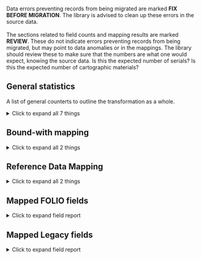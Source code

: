 <br/>Data errors preventing records from being migrated are marked **FIX BEFORE MIGRATION**. The library is advised to clean up these errors in the source data.<br/><br/> The sections related to field counts and mapping results are marked **REVIEW**. These do not indicate errors preventing records from being migrated, but may point to data anomalies or in the mappings. The library should review these to make sure that the numbers are what one would expect, knowing the source data. Is this the expected number of serials? Is this the expected number of cartographic materials?
   
## General statistics    
A list of general counterts to outline the transformation as a whole.    
<details><summary>Click to expand all 7 things</summary>     
   
Measure | Count   
--- | ---:   
Holdings Records Written to disk | 1   
Holdings already created from Item | 1   
Number of Legacy items in file | 2   
Number of files processed | 1   
Records matched to Instances | 2   
Unique Holdings created from Items | 1   
</details>   
   
## Bound-with mapping    
    
<details><summary>Click to expand all 2 things</summary>     
   
Measure | Count   
--- | ---:   
Number of bib records referenced in item: 1 | 2   
</details>   
   
## Reference Data Mapping    
    
<details><summary>Click to expand all 2 things</summary>     
   
Measure | Count   
--- | ---:   
locations mapping - Unmapped (Default value was set) -- REN - ACDPM -> udoc cd | 2   
</details>   

## Mapped FOLIO fields
<details><summary>Click to expand field report</summary>     

FOLIO Field | Mapped | Unmapped  
--- | --- | ---:  
_version | 0 (0%) | 1  
acquisitionFormat | 0 (0%) | 1  
acquisitionMethod | 0 (0%) | 1  
bareHoldingsItems | 0 (0%) | 1  
callNumber | 0 (0%) | 1  
callNumberPrefix | 0 (0%) | 1  
callNumberSuffix | 0 (0%) | 1  
callNumberTypeId | 0 (0%) | 1  
copyNumber | 0 (0%) | 1  
digitizationPolicy | 0 (0%) | 1  
discoverySuppress | 0 (0%) | 1  
effectiveLocationId | 0 (0%) | 1  
electronicAccess | 0 (0%) | 1  
holdingsInstance | 0 (0%) | 1  
holdingsItems | 0 (0%) | 1  
holdingsStatements | 0 (0%) | 1  
holdingsStatementsForIndexes | 0 (0%) | 1  
holdingsStatementsForSupplements | 0 (0%) | 1  
holdingsTypeId | 2 (200%) | 0  
hrid | 0 (0%) | 1  
id | 2 (200%) | 0  
illPolicy | 0 (0%) | 1  
illPolicyId | 0 (0%) | 1  
instanceId | 2 (200%) | 0  
metadata.createdByUserId | 2 (200%) | 0  
metadata.createdDate | 2 (200%) | 0  
metadata.updatedByUserId | 2 (200%) | 0  
metadata.updatedDate | 2 (200%) | 0  
notes | 0 (0%) | 1  
numberOfItems | 0 (0%) | 1  
permanentLocation | 0 (0%) | 1  
permanentLocationId | 2 (200%) | 0  
receiptStatus | 0 (0%) | 1  
receivingHistory | 0 (0%) | 1  
retentionPolicy | 0 (0%) | 1  
shelvingTitle | 0 (0%) | 1  
sourceId | 0 (0%) | 1  
statisticalCodeIds | 0 (0%) | 1  
tags | 0 (0%) | 1  
temporaryLocationId | 0 (0%) | 1  
</details>   

## Mapped Legacy fields
<details><summary>Click to expand field report</summary>     

Legacy Field | Present | Mapped | Unmapped  
--- | --- | --- | ---:  
Z30_REC_KEY | 2 (200.0%) | 2 (200%) | 0  
Z30_SUB_LIBRARY | 2 (200.0%) | 2 (200%) | 0  
fake_instance_id | 2 (200.0%) | 2 (200%) | 0  
</details>   
